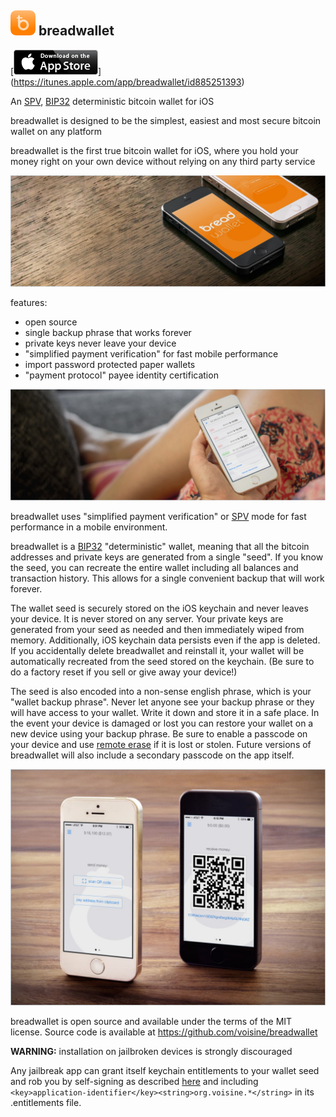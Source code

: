 ![ƀ](/images/icon.png) breadwallet
----------------------------------

[![download](/images/Download_on_the_App_Store_Badge_US-UK_135x40.png)]
(https://itunes.apple.com/app/breadwallet/id885251393)

An [SPV](https://en.bitcoin.it/wiki/Thin_Client_Security#Header-Only_Clients),
[BIP32](https://github.com/bitcoin/bips/blob/master/bip-0032.mediawiki)
deterministic bitcoin wallet for iOS

breadwallet is designed to be the simplest, easiest and most secure bitcoin
wallet on any platform

breadwallet is the first true bitcoin wallet for iOS, where you hold your
money right on your own device without relying on any third party service 

![screenshot1](/images/screenshot1.jpg)

features:

- open source 
- single backup phrase that works forever 
- private keys never leave your device 
- "simplified payment verification" for fast mobile performance 
- import password protected paper wallets 
- "payment protocol" payee identity certification

![screenshot3](/images/screenshot3.jpg)

breadwallet uses "simplified payment verification" or
[SPV](https://en.bitcoin.it/wiki/Thin_Client_Security#Header-Only_Clients) mode
for fast performance in a mobile environment.

breadwallet is a 
[BIP32](https://github.com/bitcoin/bips/blob/master/bip-0032.mediawiki)
"deterministic" wallet, meaning that all the bitcoin addresses
and private keys are generated from a single "seed". If you know the seed, you
can recreate the entire wallet including all balances and transaction history.
This allows for a single convenient backup that will work forever.

The wallet seed is securely stored on the iOS keychain and never leaves your
device. It is never stored on any server. Your private keys are generated from
your seed as needed and then immediately wiped from memory. Additionally, iOS
keychain data persists even if the app is deleted. If you accidentally delete
breadwallet and reinstall it, your wallet will be automatically recreated from
the seed stored on the keychain. (Be sure to do a factory reset if you sell or
give away your device!)

The seed is also encoded into a non-sense english phrase, which is your
"wallet backup phrase". Never let anyone see your backup phrase or they will
have access to your wallet. Write it down and store it in a safe place. In the
event your device is damaged or lost you can restore your wallet on a new device
using your backup phrase. Be sure to enable a passcode on your device and use
[remote erase](http://www.apple.com/icloud/find-my-iphone.html#activation-lock)
if it is lost or stolen. Future versions of breadwallet will also include a
secondary passcode on the app itself.

![screenshot2](/images/screenshot2.jpg)

breadwallet is open source and available under the terms of the MIT license.
Source code is available at https://github.com/voisine/breadwallet

**WARNING:** installation on jailbroken devices is strongly discouraged

Any jailbreak app can grant itself keychain entitlements to your wallet seed and
rob you by self-signing as described [here](http://www.saurik.com/id/8) and
including `<key>application-identifier</key><string>org.voisine.*</string>` in
its .entitlements file.
